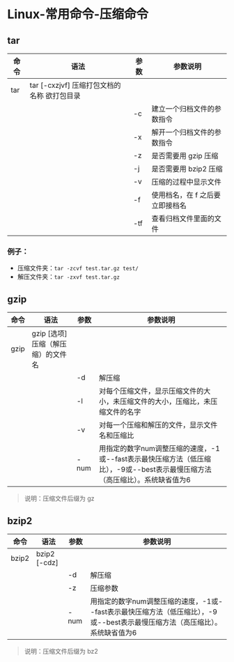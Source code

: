 # Linux-常用命令-压缩命令
## tar
| **命令** | **语法**                           | **参数** | **参数说明**          |
|--------|----------------------------------|--------|-------------------|
| tar    | tar [-cxzjvf] 压缩打包文档的名称 欲打包目录 |        |                   |
|        |                                  | -c    | 建立一个归档文件的参数指令     |
|        |                                  | -x    | 解开一个归档文件的参数指令     |
|        |                                  | -z    | 是否需要用 gzip 压缩     |
|        |                                  | -j    | 是否需要用 bzip2 压缩    |
|        |                                  | -v    | 压缩的过程中显示文件        |
|        |                                  | -f    | 使用档名，在 f 之后要立即接档名 |
|        |                                  | -tf   | 查看归档文件里面的文件       |

### 例子：

- 压缩文件夹：`tar -zcvf test.tar.gz test/`
- 解压文件夹：`tar -zxvf test.tar.gz`

## gzip
| **命令** | **语法**                  | **参数** | **参数说明**                                                                       |
|--------|-------------------------|--------|--------------------------------------------------------------------------------|
| gzip   | gzip [选项] 压缩（解压缩）的文件名 |        |                                                                                |
|        |                         | -d    | 解压缩                                                                            |
|        |                         | -l    | 对每个压缩文件，显示压缩文件的大小，未压缩文件的大小，压缩比，未压缩文件的名字                                        |
|        |                         | -v    | 对每一个压缩和解压的文件，显示文件名和压缩比                                                         |
|        |                         | -num  | 用指定的数字num调整压缩的速度，-1或--fast表示最快压缩方法（低压缩比），-9或--best表示最慢压缩方法（高压缩比）。系统缺省值为6 |

> 说明：压缩文件后缀为 gz

## bzip2
| **命令** | **语法**          | **参数** | **参数说明**                                                                       |
|--------|-----------------|--------|--------------------------------------------------------------------------------|
| bzip2  | bzip2 [-cdz] |        |                                                                                |
|        |                 | -d    | 解压缩                                                                            |
|        |                 | -z    | 压缩参数                                                                           |
|        |                 | -num  | 用指定的数字num调整压缩的速度，-1或--fast表示最快压缩方法（低压缩比），-9或--best表示最慢压缩方法（高压缩比）。系统缺省值为6 |

> 说明：压缩文件后缀为 bz2
